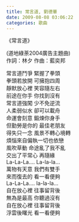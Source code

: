 ```yaml
---
title: 常言道, 劉德華
date: 2009-08-08 03:06:22
categories: 歌曲
---
```


  
   
  
《常言道》  
  
(道地綠荼2004廣告主題曲)  
作詞：林夕 作曲：藍奕邦  
  
  
常言道鬥爭 緊握了拳頭  
拳頭若放開 可擁抱四周  
靜默放心裡 笑容隨左右  
前途在你手 你找到沒有  
常言道強闖 少不免逆流  
人柔弱似水 卻可以載舟  
命運會刻意 鍛煉你身手  
但勤勞是你的 最佳老朋友  
得失只一念 風景不轉心境轉  
煩惱來自偏執一切也依戀  
風吹草動 命途亂了我不亂  
交出了平常心 再隨緣  
La-La-La.... La-la-la...  
萬物有天意 我們有雙手  
來而復去的 看一看便夠  
La-La-La.... la-la-la...  
自在放心裡 往事留背後  
無為是最高 你聽過沒有  
自在放心裡 往事留背後  
浮雲後曙光 看一看便夠  
  
  